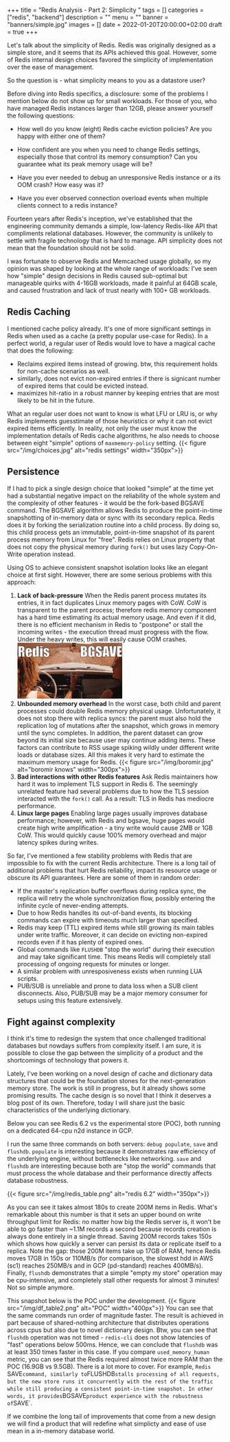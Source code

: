 +++
title = "Redis Analysis - Part 2: Simplicity "
tags = []
categories = ["redis", "backend"]
description = ""
menu = ""
banner = "banners/simple.jpg"
images = []
date = 2022-01-20T20:00:00+02:00
draft = true
+++

Let's talk about the simplicity of Redis.
Redis was originally designed as a simple store, and it seems that its APIs achieved this goal.
However, some of Redis internal design choices favored the simplicity of implementation
over the ease of management.

So the question is - what simplicity means to you as a datastore user?

<!--more-->
Before diving into Redis specifics, a disclosure: some of the problems I mention below
do not show up for small workloads. For those of you, who have managed Redis instances
larger than 12GB, please answer yourself the following questions:

 * How well do you know (eight) Redis cache eviction policies? Are you happy with either
one of them?

 * How confident are you when you need to change Redis settings, especially
those that control its memory consumption? Can you guarantee what its peak memory usage will be?

 * Have you ever needed to debug an unresponsive Redis instance or a its OOM crash? How easy was it?

 * Have you ever observed connection overload events when multiple clients connect to a redis instance?


Fourteen years after Redis's inception, we've established that the engineering community demands
a simple, low-latency Redis-like API that compliments relational databases. However, the community is unlikely to settle with fragile technology that is hard to manage. API simplicity does not mean that the foundation should not be solid.

I was fortunate to observe Redis and Memcached usage globally, so
my opinion was shaped by looking at the whole range of workloads:
I've seen how "simple" design decisions in Redis
caused sub-optimal but manageable quirks with 4-16GB workloads, made it painful at 64GB scale,
and caused frustration and lack of trust nearly with 100+ GB workloads.

## Redis Caching
I mentioned cache policy already. It's one of more significant settings in Redis when used as a cache (a pretty popular use-case for Redis). In a perfect world, a regular user of Redis would love to have a magical cache that does the following:
- Reclaims expired items instead of growing. btw, this requirement holds for non-cache scenarios as well.
- similarly, does not evict non-expired entries if there is signicant number of expired items that
  could be evicted instead.
- maximizes hit-ratio in a robust manner by keeping entries that are most likely to be hit in the future.

What an regular user does not want to know is what LFU or LRU is, or why Redis implements
guesstimate of those heuristics or why it can not evict expired items efficiently.
In reality, not only the user must know the implementation details of Redis cache algorithms, he also needs to choose between eight "simple" options of `maxmemory-policy` setting.
{{< figure src="/img/choices.jpg" alt="redis settings" width="350px">}}

## Persistence
If I had to pick a single design choice that looked "simple" at the time
yet had a substantial negative impact on the reliability of the whole system and the complexity of other features - it would be the fork-based BGSAVE command. The BGSAVE algorithm allows Redis to produce the point-in-time snapshotting of in-memory data or sync with its secondary replica. Redis does it by forking the serialization routine into a child process. By doing so, this child process gets an immutable, point-in-time snapshot of its parent process memory from Linux for "free". Redis relies on Linux property that does not copy the physical memory during `fork()` but uses lazy Copy-On-Write operation instead.

Using OS to achieve consistent snapshot isolation looks like an elegant choice at first sight. However, there are some serious problems with this approach:

1. **Lack of back-pressure** When the Redis parent process mutates its entries, it in fact duplicates Linux memory pages with CoW. CoW is transparent to the parent process; therefore
redis memory component has a hard time estimating its actual memory usage.
And even if it did, there is no efficient mechanism in Redis to "postpone" or stall the incoming writes - the execution thread must progress with the flow. Under the heavy writes, this will easily
cause OOM crashes. ![bgsave](/img/bgsave.gif)
1. **Unbounded memory overhead** In the worst case, both child and parent processes could double
Redis memory physical usage. Unfortunately,  it does not stop there with replica syncs: the parent must also hold the replication log of mutations after the snapshot, which grows in memory until the sync completes. In addition, the parent dataset can grow
beyond its initial size because user may continue adding items.
These factors can contribute to RSS usage spiking wildly under different write loads or database sizes. All this makes it very hard to estimate the
maximum memory usage for Redis. {{< figure src="/img/boromir.jpg" alt="boromir knows" width="300px">}}
1. **Bad interactions with other Redis features** Ask Redis maintainers how hard it was to implement TLS support in Redis 6. The seemingly unrelated feature had several problems due to how the TLS session interacted with the `fork()` call. As a result: TLS in Redis has mediocre performance.
2. **Linux large pages** Enabling large pages usually improves database performance; however, with Redis and bgsave, huge pages would create high write amplification - a tiny write would cause 2MB or 1GB CoW. This would quickly cause 100% memory overhead and major latency spikes during writes.

So far, I've mentioned a few stability problems with Redis that are impossible to fix
with the current Redis architecture. There is a long tail of additional problems that hurt Redis reliability, impact its resource usage or obscure its API guarantees. Here are some of them in random order:
 - If the master's replication buffer overflows during replica sync, the replica will retry
   the whole synchronization flow, possibly entering the infinite cycle of never-ending attempts.
 - Due to how Redis handles its out-of-band events, its blocking commands can expire with
 timeouts much larger than specified.
 - Redis may keep (TTL) expired items while still growing its main tables under write traffic. Moreover, it can decide on evicting non-expired records even if it has plenty of expired ones.
 - Global commands like `FLUSHDB` "stop the world" during their execution and may take significant time. This means Redis will completely stall processing of ongoing requests for minutes or longer.
 - A similar problem with unresposiveness exists when running LUA scripts.
 - PUB/SUB is unreliable and prone to data loss when a SUB client disconnects.
   Also, PUB/SUB may be a major memory consumer for setups using this feature extensively.

## Fight against complexity
I think it's time to redesign the system that once challenged traditional databases but nowdays suffers
from complexity itself. I am sure, it is possible to close the gap between the simplicity of a product
and the shortcomings of technology that powers it.

Lately, I've been working on a novel design of cache and dictionary
data structures that could be the foundation stones for the next-generation memory store.
The work is still in progress, but it already shows some promising results.
The cache design is so novel that I think it deserves a blog post of its own. Therefore, today I will share
just the basic characteristics of the underlying dictionary.

Below you can see Redis 6.2 vs the experimental store (POC), both running on a dedicated 64-cpu n2d instance in GCP.

I run the same three commands on both servers: `debug populate`, `save` and `flushdb`. `populate` is interesting
because it demonstrates raw efficiency of the underlying engine,
without bottlenecks like networking. `save` and `flushdb` are interesting because both
are "stop the world" commands that must process the whole database and their performance directly affects
database robustness.

{{< figure src="/img/redis_table.png" alt="redis 6.2" width="350px">}}

As you can see it takes almost 180s to create 200M items in Redis. What's remarkable about this number
is that it sets an upper bound on write throughput limit for Redis: no matter how big the Redis server is,
it won't be able to go faster than ~1.1M records a second because records creation is always done entirely in a single thread. Saving 200M records takes 150s which shows how quickly a server can persist its data or replicate itself to a replica. Note the gap: those 200M items take up 17GB of RAM,
hence Redis moves 17GB in 150s or 110MB/s (for comparison, the slowest hdd in AWS (sc1)
reaches 250MB/s and in GCP (pd-standard) reaches 400MB/s).
Finally, `flushdb` demonstrates that a simple "empty my store"
operation may be cpu-intensive, and completely stall other requests for almost 3 minutes!
Not so simple anymore.

This snapshot below is the POC under the development.
{{< figure src="/img/df_table2.png"  alt="POC" width="400px">}}
You can see that the same commands run order of magnitude faster. The result is achieved in part
because of shared-nothing architecture that distributes operations across cpus but also due to novel
dictionary design. Btw, you can see that `flushdb` operation was not timed -  `redis-cli` does not show
latencies of "fast" operations below 500ms. Hence, we can conclude that `flushdb` was at least 350 times faster in this case. If you compare `used_memory_human` metric, you can see that the Redis
required almost twice more RAM than the POC (16.9GB vs 9.5GB). There is a lot more to cover. For example, `Redis `SAVE` command, similarly to `FLUSHDB` stalls processing of all requests,
but the new store runs it concurrently with the rest of the traffic while still producing a consistent point-in-time snapshot. In other words, it provides `BGSAVE` product experience with the robustness
of `SAVE`.

If we combine the long tail of improvements that come from a new design we will find a product
that will redefine what simplicty and ease of use mean in a in-memory database world.
